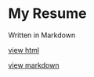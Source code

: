 # My Resume

Written in Markdown

[view html](https://collingskenny.github.io/resume/)

[view markdown](resume.md)
